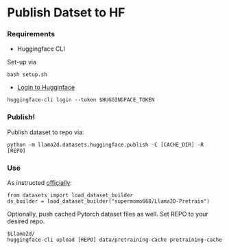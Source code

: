# Publish Datset to HF

### Requirements
* Huggingface CLI

Set-up via
```
bash setup.sh
```

* [Login to Hugginface](https://huggingface.co/docs/huggingface_hub/guides/upload)
```
huggingface-cli login --token $HUGGINGFACE_TOKEN
```

### Publish!

Publish dataset to repo via:
```
python -m llama2d.datasets.huggingface.publish -C [CACHE_DIR] -R [REPO]
```

### Use

As instructed [officially](https://huggingface.co/docs/datasets/load_hub):

```
from datasets import load_dataset_builder
ds_builder = load_dataset_builder("supermomo668/Llama2D-Pretrain")
```
Optionally, push cached Pytorch dataset files as well. Set REPO to your desired repo.
```
$Llama2d/
huggingface-cli upload [REPO] data/pretraining-cache pretraining-cache
```